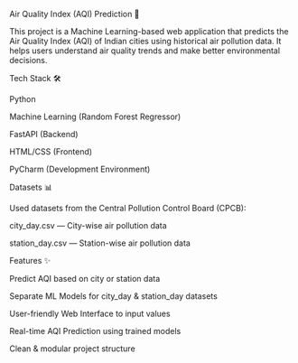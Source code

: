 Air Quality Index (AQI) Prediction 🚀

This project is a Machine Learning-based web application that predicts the Air Quality Index (AQI) of Indian cities using historical air pollution data.
It helps users understand air quality trends and make better environmental decisions.

Tech Stack  🛠️

Python

Machine Learning (Random Forest Regressor)

FastAPI (Backend)

HTML/CSS (Frontend)

PyCharm (Development Environment)

Datasets 📊

Used datasets from the Central Pollution Control Board (CPCB):

city_day.csv — City-wise air pollution data

station_day.csv — Station-wise air pollution data

Features ✨

Predict AQI based on city or station data

Separate ML Models for city_day & station_day datasets

User-friendly Web Interface to input values

Real-time AQI Prediction using trained models

Clean & modular project structure

